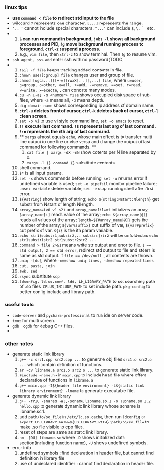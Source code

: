 ### linux tips
* **use ```command < file``` to redirect std input to the file**
* wildcard ```?``` represents one character, ```[...]``` represents the range.
* ```'...'``` cannot include special characters. ```"..."``` can include ```$,\，` ``` etc.
* 1. **```&``` can run command in background, ```jobs -l``` shows all background processes and PID, ```fg``` move background running process to foreground. ```ctrl-z``` suspend a process.**
  2. e.g., ```vim file```, then ```ctrl-z``` to show terminal. Then ```fg``` to resume vim.
* ```ssh-agent, ssh-add``` enter ssh with no password(TODO)
* 1. ```tail -f file``` keeps tracking added contents in file.
  2. ```chown user[:group] file``` changes user and group of file.
  3. ```chmod [ugoa...][[+-=][rwxX]...][,...] file```, where ```u=user, g=group, o=other, a=all, +=add, -=remove, ==set, r=read, w=write, x=execte```, ```,``` can concate many modes.
  4. ```du -h [-a] -d <number> file``` shows occupied disk space of sub-files, where ```-a``` means all, ```-d``` means depth.
  5. ```dig domain name``` shows corresponding ip address of domain name.
  6. **```ctrl-u``` deletes front of cursor, ```ctrl-k``` deletes back of cursor, ```ctrl-l``` clean screen.**
  7. ```set -o vi``` to use vi style command line, ```set -o emacs``` to reset.
  8. **```!!``` execute last command. ```!$``` represents last arg of last command. ```!:n``` represents the nth arg of last command.**
  9. ** ```xargs``` almost equals ```echo```, whose main effect is to transfer multi line output to one line or vise versa and change the output of last command for following commands. **
     1. ```cat file | xargs -dX -nN``` show cotents per N line separated by ```X```.
     2. ```xargs -I {} command {}``` substitute contents
  10. shell command.
     1. ```$*``` is all input params.
     2. ```set -x``` shows commands before running; ```set -u``` returns error if undefined variable is used; ```set -o pipefail``` monitor pipeline failure; ```unset variable``` delete variable; ```set -e``` stop running shell after first error.
     3. ```${#string}``` show length of string; ```echo ${string:Nstart:Nlength}``` get substr from Nstart of length Nlength.
     4. ```array_name=(v0 v1 v2)``` and ```array_name[i]=vi``` initializes an array, ```$array_name[i]``` reads value of the array; ```echo ${array_name[@]}``` reads all values of the array; ```length=${#array_name[@]}``` gets the number of the array; ```${var%suffix}``` cut suffix of var, ```${var#prefix}``` cut prefix of var. ```${i}``` is the ith param variable.
  11. ```echo str1{substr1,substr2,...substrn}str2``` will be unfolded as ```echo str1substr1str2 str1substr2str2 ...```
  12. ```command > file 2>&1``` means write str output and error to file. ```1 == std output, 2 == std error```, redirect std output to file and stderr is same as std output. If ```file == /dev/null ```, all contents are thrown.
  13. ```uniq -[du]```, where ```-u==show uniq lines, -d==show repeated lines```
  14. ```cut, paste, join```
  15. ```awk, sed```
  16. ```rsync``` substitute ```scp```
  17. ```ldconfig, ld.so.conf, ldd, LD_LIBRARY_PATH``` to set searching path of .so files, ```CPLUS_INCLUDE_PATH``` to set include path. ```pkg-config``` to better config include and library path.
  
### useful tools
* ```code-server``` and ```pycharm-professional``` to run ide on server code.
* ```tmux``` for multi screen.
* ```gdb, cgdb``` for debug C++ files.
* 
### other notes
* generate static link library
  1. ```g++ -c src1.cpp src2.cpp ...``` to generate obj files ```src1.o src2.o ...``` which contain definition of functions.
  2. ```ar -cv libname.a src1.o src2.o ...``` to generate static link library.
  3. ```#include <name.h>``` in ```main.cpp``` to include head file where offers declaration of functions in ```libname.a```
  4. ```g++ main.cpp -I${header file environment} -L${static link library environment} -lname``` to generate executable file.
* generate dynamic link library
  1. ```g++ -fPIC -shared -Wl,-soname,libname.so.1 -o libname.so.1.2 hello.cpp``` to generate dynamic link library whose soname is libname.so.1.
  2. add ```path/to/so_file``` in ```/etc/ld.so.cache```, then run ```ldconfig``` or ```export LD_LIBRARY_PATH=${LD_LIBRARY_PATH}:path/to/so_file``` to make .so file visible to cpp files.
  3. reset of steps are same as static link library.
  4. ```nm -[DU] libname.so``` where ```-D``` shows initialized data section(including function name), ```-U``` shows undefined symbols.
* error info
  1. undefined symbols : find declaration in header file, but cannot find definition in library file
  2. use of undeclared identifier : cannot find declaration in header file.
